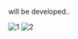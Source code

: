 will be developed..

![1](https://github.com/AliArdal/BankApp/assets/135712333/d86b0439-0720-4743-9321-988dbab6fc37)
![2](https://github.com/AliArdal/BankApp/assets/135712333/212e6068-3dd8-4eae-80c2-1c4c6ed848f1)
